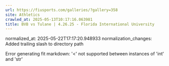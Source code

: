 ```yaml
---
url: https://fiusports.com/galleries/?gallery=358
site: Athletics
crawled_at: 2025-05-13T10:17:16.063981
title: BVB vs Tulane | 4.26.25 - Florida International University
---
```

normalized_at: 2025-05-22T17:17:20.948933
normalization_changes: Added trailing slash to directory path

Error generating fit markdown: '<' not supported between instances of 'int' and 'str'